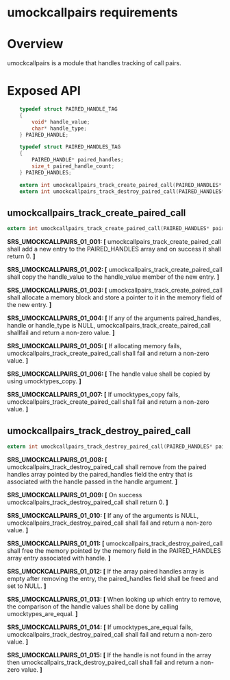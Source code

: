 
# umockcallpairs requirements

# Overview

umockcallpairs is a module that handles tracking of call pairs.

# Exposed API

```c
    typedef struct PAIRED_HANDLE_TAG
    {
        void* handle_value;
        char* handle_type;
    } PAIRED_HANDLE;

    typedef struct PAIRED_HANDLES_TAG
    {
        PAIRED_HANDLE* paired_handles;
        size_t paired_handle_count;
    } PAIRED_HANDLES;

    extern int umockcallpairs_track_create_paired_call(PAIRED_HANDLES* paired_handles, const void* handle, const char* handle_type, size_t handle_type_size);
    extern int umockcallpairs_track_destroy_paired_call(PAIRED_HANDLES* paired_handles, const void* handle);
```

## umockcallpairs_track_create_paired_call

```c
extern int umockcallpairs_track_create_paired_call(PAIRED_HANDLES* paired_handles, const void* handle, const char* handle_type, size_t handle_type_size);
```

**SRS_UMOCKCALLPAIRS_01_001: [** umockcallpairs_track_create_paired_call shall add a new entry to the PAIRED_HANDLES array and on success it shall return 0. **]**

**SRS_UMOCKCALLPAIRS_01_002: [** umockcallpairs_track_create_paired_call shall copy the handle_value to the handle_value member of the new entry. **]**

**SRS_UMOCKCALLPAIRS_01_003: [** umockcallpairs_track_create_paired_call shall allocate a memory block and store a pointer to it in the memory field of the new entry. **]**

**SRS_UMOCKCALLPAIRS_01_004: [** If any of the arguments paired_handles, handle or handle_type is NULL, umockcallpairs_track_create_paired_call shallfail and return a non-zero value. **]**

**SRS_UMOCKCALLPAIRS_01_005: [** If allocating memory fails, umockcallpairs_track_create_paired_call shall fail and return a non-zero value. **]**

**SRS_UMOCKCALLPAIRS_01_006: [** The handle value shall be copied by using umocktypes_copy. **]**

**SRS_UMOCKCALLPAIRS_01_007: [** If umocktypes_copy fails, umockcallpairs_track_create_paired_call shall fail and return a non-zero value. **]**

## umockcallpairs_track_destroy_paired_call

```c
extern int umockcallpairs_track_destroy_paired_call(PAIRED_HANDLES* paired_handles, const void* handle);
```

**SRS_UMOCKCALLPAIRS_01_008: [** umockcallpairs_track_destroy_paired_call shall remove from the paired handles array pointed by the paired_handles field the entry that is associated with the handle passed in the handle argument. **]**

**SRS_UMOCKCALLPAIRS_01_009: [** On success umockcallpairs_track_destroy_paired_call shall return 0. **]**

**SRS_UMOCKCALLPAIRS_01_010: [** If any of the arguments is NULL, umockcallpairs_track_destroy_paired_call shall fail and return a non-zero value. **]**

**SRS_UMOCKCALLPAIRS_01_011: [** umockcallpairs_track_destroy_paired_call shall free the memory pointed by the memory field in the PAIRED_HANDLES array entry associated with handle. **]**

**SRS_UMOCKCALLPAIRS_01_012: [** If the array paired handles array is empty after removing the entry, the paired_handles field shall be freed and set to NULL. **]**

**SRS_UMOCKCALLPAIRS_01_013: [** When looking up which entry to remove, the comparison of the handle values shall be done by calling umocktypes_are_equal. **]**

**SRS_UMOCKCALLPAIRS_01_014: [** If umocktypes_are_equal fails, umockcallpairs_track_destroy_paired_call shall fail and return a non-zero value. **]**

**SRS_UMOCKCALLPAIRS_01_015: [** If the handle is not found in the array then umockcallpairs_track_destroy_paired_call shall fail and return a non-zero value. **]**
